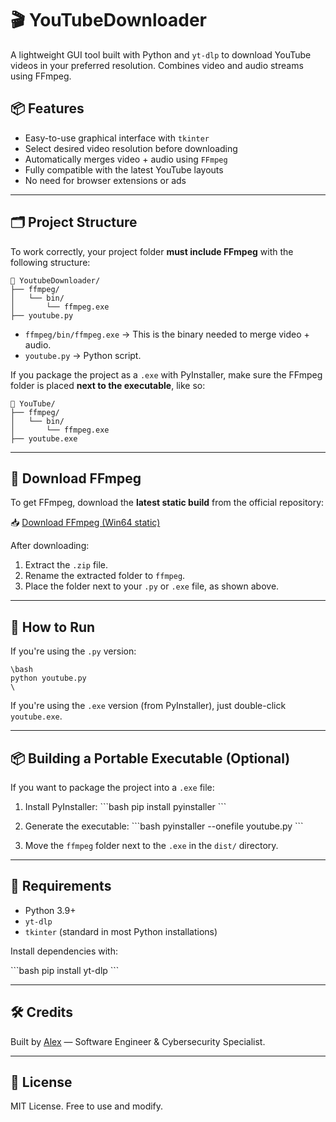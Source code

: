 # 🎬 YouTubeDownloader 

A lightweight GUI tool built with Python and `yt-dlp` to download YouTube videos in your preferred resolution. Combines video and audio streams using FFmpeg.

## 📦 Features

- Easy-to-use graphical interface with `tkinter`
- Select desired video resolution before downloading
- Automatically merges video + audio using `FFmpeg`
- Fully compatible with the latest YouTube layouts
- No need for browser extensions or ads

---

## 🗂️ Project Structure

To work correctly, your project folder **must include FFmpeg** with the following structure:
```\
📁 YoutubeDownloader/
├── ffmpeg/
│   └── bin/
│       └── ffmpeg.exe
├── youtube.py

```

- `ffmpeg/bin/ffmpeg.exe` → This is the binary needed to merge video + audio.
- `youtube.py` → Python script.

If you package the project as a `.exe` with PyInstaller, make sure the FFmpeg folder is placed **next to the executable**, like so:


```
📁 YouTube/
├── ffmpeg/
│   └── bin/
│       └── ffmpeg.exe
├── youtube.exe

```

---

## 🔗 Download FFmpeg

To get FFmpeg, download the **latest static build** from the official repository:

📥 [Download FFmpeg (Win64 static)](https://github.com/BtbN/FFmpeg-Builds/releases/latest/download/ffmpeg-master-latest-win64-gpl.zip)

After downloading:
1. Extract the `.zip` file.
2. Rename the extracted folder to `ffmpeg`.
3. Place the folder next to your `.py` or `.exe` file, as shown above.

---

## 🚀 How to Run

If you're using the `.py` version:
```
\bash
python youtube.py
\
```

If you're using the `.exe` version (from PyInstaller), just double-click `youtube.exe`.

---

## 📦 Building a Portable Executable (Optional)

If you want to package the project into a `.exe` file:

1. Install PyInstaller:
\```bash
pip install pyinstaller
\```

2. Generate the executable:
\```bash
pyinstaller --onefile youtube.py
\```

3. Move the `ffmpeg` folder next to the `.exe` in the `dist/` directory.

---

## 🧠 Requirements

- Python 3.9+
- `yt-dlp`
- `tkinter` (standard in most Python installations)

Install dependencies with:

\```bash
pip install yt-dlp
\```

---

## 🛠️ Credits

Built by [Alex](https://github.com/AlejandroCanoMon) — Software Engineer & Cybersecurity Specialist.

---

## 📃 License

MIT License. Free to use and modify.
